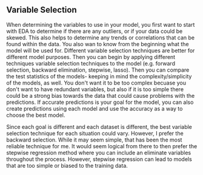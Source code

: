 ## Variable Selection  

When determining the variables to use in your model, you first want to start with EDA to determine if there are any outliers, or if your data could be skewed. This also helps to determine any trends or correlations that can be found within the data. You also wan to know from the beginning what the model will be used for. Different variable selection techniques are better for different model purposes. Then you can begin by applying different techniques variable selection techniques to the model (e.g. forward selection, backward elimination, stepwise, lasso). Then you can compare the test statistics of the models- keeping in  mind the complexity/simplicity of the models, as well. You don't want it to be too complex becuase you don't want to have redundant variables, but also if it is too simple there could be a strong bias towards the data that could cause problems with the predictions. If accurate predictions is your goal for the model, you can also create predictions using each model and use the accuracy as a way to choose the best model.
  
Since each goal is different and each dataset is different, the best variable selection technique for each situation could vary. However, I prefer the backward selection. While it may seem simple, that has been the most reliable technique for me. It would seem logical from there to then prefer the stepwise regression method where you can include an eliminate variables throughout the process. However, stepwise regression can lead to models that are too simple or biased to the training data.
